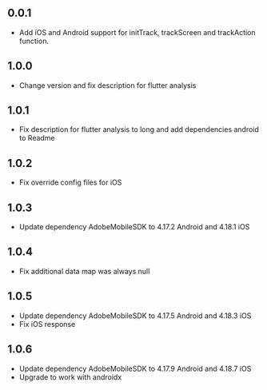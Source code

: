 ## 0.0.1

* Add iOS and Android support for initTrack, trackScreen and trackAction function.

## 1.0.0

* Change version and fix description for flutter analysis

## 1.0.1

* Fix description for flutter analysis to long and add dependencies android to Readme

## 1.0.2

* Fix override config files for iOS

## 1.0.3

* Update dependency AdobeMobileSDK to 4.17.2 Android and 4.18.1 iOS

## 1.0.4

* Fix additional data map was always null

## 1.0.5

* Update dependency AdobeMobileSDK to 4.17.5 Android and 4.18.3 iOS
* Fix iOS response 

## 1.0.6

* Update dependency AdobeMobileSDK to 4.17.9 Android and 4.18.7 iOS
* Upgrade to work with androidx
